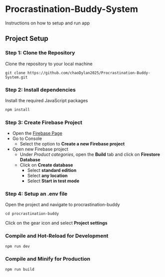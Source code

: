 # Procrastination-Buddy-System

Instructions on how to setup and run app

## Project Setup
### Step 1: Clone the Repository
Clone the repository to your local machine
```
git clone https://github.com/chaoDylan2025/Procrastination-Buddy-System.git
```

### Step 2: Install dependencies
Install the required JavaScript packages
```sh
npm install
```

### Step 3: Create Firebase Project
- Open the [Firebase Page](https://firebase.google.com/?gclsrc=aw.ds&gad_source=1&gad_campaignid=12211052842&gbraid=0AAAAADpUDOhWX4p8jFhflgnZGjA7KiKfX&gclid=EAIaIQobChMIxu3ngNPdjwMVUXR_AB1TTykgEAAYASAAEgJ7G_D_BwE)
- Go to Console
  - Select the option to **Create a new Firebase project**
- Open new Firebase project
  - Under *Product categories*, open the **Build** tab and click on **Firestore Database**
  - Click on **Create database**
    - Select **standard edition**
    - Select **any location**
    - Select **Start in test mode**
   
### Step 4: Setup an .env file
Open the project and navigate to procrastination-buddy
```
cd procrastination-buddy
```

Click on the gear icon and select **Project settings**








### Compile and Hot-Reload for Development

```sh
npm run dev
```

### Compile and Minify for Production

```sh
npm run build
```
